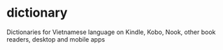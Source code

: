# dictionary
Dictionaries for Vietnamese language on Kindle, Kobo, Nook, other book readers, desktop and mobile apps
